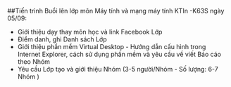 ##Tiến trình Buổi lên lớp môn Máy tính và mạng máy tính KTIn -K63S ngày 05/09:

- Giới thiệu dạy thay môn học và link Facebook Lớp
- Điểm danh, ghi Danh sách Lớp
- Giới thiệu phần mềm Virtual Desktop - Hướng dẫn cấu hình trong Internet Explorer, cách sử dụng phần mềm và yêu cầu về viết Báo cáo theo Nhóm
- Yêu cầu Lớp tạo và giới thiệu Nhóm (3-5 người/Nhóm - Số lượng: 6-7 Nhóm )
